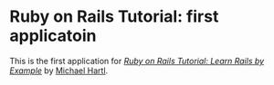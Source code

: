 # Ruby on Rails Tutorial: first applicatoin

This is the first application for
[*Ruby on Rails Tutorial: Learn Rails by Example*](http://railstutorial.org/)
by [Michael Hartl](http://michaelhartl.com).